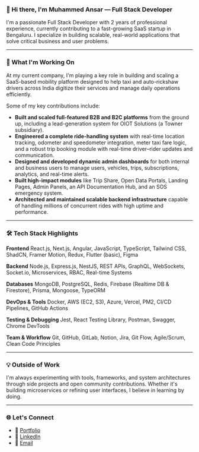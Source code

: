 
### 👋 Hi there, I'm Muhammed Ansar — Full Stack Developer

I'm a passionate Full Stack Developer with 2 years of professional experience, currently contributing to a fast-growing SaaS startup in Bengaluru. I specialize in building scalable, real-world applications that solve critical business and user problems.

---

### 🚀 What I'm Working On

At my current company, I'm playing a key role in building and scaling a SaaS-based mobility platform designed to help taxi and auto-rickshaw drivers across India digitize their services and manage daily operations efficiently.

Some of my key contributions include:

* **Built and scaled full-featured B2B and B2C platforms** from the ground up, including a lead-generation system for OIOT Solutions (a Towner subsidiary).
* **Engineered a complete ride-handling system** with real-time location tracking, odometer and speedometer integration, meter taxi fare logic, and a robust trip booking module with real-time driver–rider updates and communication.
* **Designed and developed dynamic admin dashboards** for both internal and business users to manage users, vehicles, trips, subscriptions, analytics, and real-time alerts.
* **Built high-impact modules** like Trip Share, Open Data Portals, Landing Pages, Admin Panels, an API Documentation Hub, and an SOS emergency system.
* **Architected and maintained scalable backend infrastructure** capable of handling millions of concurrent rides with high uptime and performance.

---

### 🛠️ Tech Stack Highlights

**Frontend**
React.js, Next.js, Angular, JavaScript, TypeScript, Tailwind CSS, ShadCN, Framer Motion, Redux, Flutter (basic), Figma

**Backend**
Node.js, Express.js, NestJS, REST APIs, GraphQL, WebSockets, Socket.io, Microservices, RBAC, Real-time Systems

**Databases**
MongoDB, PostgreSQL, Redis, Firebase (Realtime DB & Firestore), Prisma, Mongoose, TypeORM

**DevOps & Tools**
Docker, AWS (EC2, S3), Azure, Vercel, PM2, CI/CD Pipelines, GitHub Actions

**Testing & Debugging**
Jest, React Testing Library, Postman, Swagger, Chrome DevTools

**Team & Workflow**
Git, GitHub, GitLab, Notion, Jira, Git Flow, Agile/Scrum, Clean Code Principles

---

### 💡 Outside of Work

I'm always experimenting with tools, frameworks, and system architectures through side projects and open community contributions. Whether it's building microservices or refining user interfaces, I believe in learning by doing.

---

### 🌐 Let's Connect

* 🔗 [Portfolio](https://muhammedansaren.vercel.app/)
* 💼 [LinkedIn](https://www.linkedin.com/in/ansarenofficial/)
* 📧 [Email](mailto:muhammedansaren@gmail.com)
